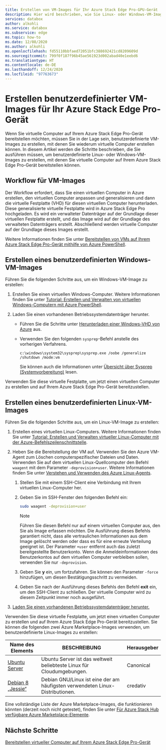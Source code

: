 ```yaml
---
title: Erstellen von VM-Images für Ihr Azure Stack Edge Pro-GPU-Gerät
description: Hier wird beschrieben, wie Sie Linux- oder Windows-VM-Images für die Verwendung mit Ihrem Azure Stack Edge Pro-GPU-Gerät erstellen.
services: databox
author: alkohli
ms.service: databox
ms.subservice: edge
ms.topic: how-to
ms.date: 12/08/2020
ms.author: alkohli
ms.openlocfilehash: fd55110bbfaed72051bfc388692421cd8209609d
ms.sourcegitcommit: 799f0f187f96b45ae561923d002abad40e1eebd6
ms.translationtype: HT
ms.contentlocale: de-DE
ms.lasthandoff: 12/24/2020
ms.locfileid: "97763673"
---
```

# <a name="create-custom-vm-images-for-your-azure-stack-edge-pro-device"></a>Erstellen benutzerdefinierter VM-Images für Ihr Azure Stack Edge Pro-Gerät

<!--[!INCLUDE [applies-to-skus](../../includes/azure-stack-edge-applies-to-all-sku.md)]-->

Wenn Sie virtuelle Computer auf Ihrem Azure Stack Edge Pro-Gerät bereitstellen möchten, müssen Sie in der Lage sein, benutzerdefinierte VM-Images zu erstellen, mit denen Sie wiederum virtuelle Computer erstellen können. In diesem Artikel werden die Schritte beschrieben, die Sie ausführen müssen, um benutzerdefinierte Linux- oder Windows-VM-Images zu erstellen, mit denen Sie virtuelle Computer auf Ihrem Azure Stack Edge Pro-Gerät bereitstellen können.

## <a name="vm-image-workflow"></a>Workflow für VM-Images

Der Workflow erfordert, dass Sie einen virtuellen Computer in Azure erstellen, den virtuellen Computer anpassen und generalisieren und dann die virtuelle Festplatte (VHD) für diesen virtuellen Computer herunterladen. Diese generalisierte virtuelle Festplatte wird in Azure Stack Edge Pro hochgeladen. Es wird ein verwalteter Datenträger auf der Grundlage dieser virtuellen Festplatte erstellt, und das Image wird auf der Grundlage des verwalteten Datenträgers erstellt. Abschließend werden virtuelle Computer auf der Grundlage dieses Images erstellt.   

Weitere Informationen finden Sie unter [Bereitstellen von VMs auf Ihrem Azure Stack Edge Pro-Gerät mithilfe von Azure PowerShell](azure-stack-edge-gpu-deploy-virtual-machine-powershell.md).


## <a name="create-a-windows-custom-vm-image"></a>Erstellen eines benutzerdefinierten Windows-VM-Images

Führen Sie die folgenden Schritte aus, um ein Windows-VM-Image zu erstellen:

1. Erstellen Sie einen virtuellen Windows-Computer. Weitere Informationen finden Sie unter [Tutorial: Erstellen und Verwalten von virtuellen Windows-Computern mit Azure PowerShell](../virtual-machines/windows/tutorial-manage-vm.md).

2. Laden Sie einen vorhandenen Betriebssystemdatenträger herunter.

    - Führen Sie die Schritte unter [Herunterladen einer Windows-VHD von Azure](../virtual-machines/windows/download-vhd.md) aus.

    - Verwenden Sie den folgenden `sysprep`-Befehl anstelle des vorherigen Verfahrens.
    
        `c:\windows\system32\sysprep\sysprep.exe /oobe /generalize /shutdown /mode:vm`
   
       Sie können auch die Informationen unter [Übersicht über Sysprep (Systemvorbereitung)](/windows-hardware/manufacture/desktop/sysprep--system-preparation--overview) lesen.

Verwenden Sie diese virtuelle Festplatte, um jetzt einen virtuellen Computer zu erstellen und auf Ihrem Azure Stack Edge Pro-Gerät bereitzustellen.

## <a name="create-a-linux-custom-vm-image"></a>Erstellen eines benutzerdefinierten Linux-VM-Images

Führen Sie die folgenden Schritte aus, um ein Linux-VM-Image zu erstellen:

1. Erstellen eines virtuellen Linux-Computers. Weitere Informationen finden Sie unter [Tutorial: Erstellen und Verwalten virtueller Linux-Computer mit der Azure-Befehlszeilenschnittstelle](../virtual-machines/linux/tutorial-manage-vm.md).

1. Heben Sie die Bereitstellung der VM auf. Verwenden Sie den Azure VM-Agent zum Löschen computerspezifischer Dateien und Daten. Verwenden Sie auf dem virtuellen Linux-Quellcomputer den Befehl `waagent` mit dem Parameter `-deprovision+user`. Weitere Informationen finden Sie unter [Verstehen und Verwenden des Azure Linux-Agents](../virtual-machines/extensions/agent-linux.md).

    1. Stellen Sie mit einem SSH-Client eine Verbindung mit Ihrem virtuellen Linux-Computer her.
    2. Geben Sie im SSH-Fenster den folgenden Befehl ein:
       
        ```bash
        sudo waagent -deprovision+user
        ```
       > [!NOTE]
       > Führen Sie diesen Befehl nur auf einem virtuellen Computer aus, den Sie als Image erfassen möchten. Die Ausführung dieses Befehls garantiert nicht, dass alle vertraulichen Informationen aus dem Image gelöscht werden oder dass es für eine erneute Verteilung geeignet ist. Der Parameter `+user` entfernt auch das zuletzt bereitgestellte Benutzerkonto. Wenn die Anmeldeinformationen des Benutzerkontos auf dem virtuellen Computer verbleiben sollen, verwenden Sie nur `-deprovision`.
     
    3. Geben Sie **y** ein, um fortzufahren. Sie können den Parameter `-force` hinzufügen, um diesen Bestätigungsschritt zu vermeiden.
    4. Geben Sie nach der Ausführung dieses Befehls den Befehl **exit** ein, um den SSH-Client zu schließen.  Der virtuelle Computer wird zu diesem Zeitpunkt immer noch ausgeführt.


1. [Laden Sie einen vorhandenen Betriebssystemdatenträger herunter.](../virtual-machines/linux/download-vhd.md)

Verwenden Sie diese virtuelle Festplatte, um jetzt einen virtuellen Computer zu erstellen und auf Ihrem Azure Stack Edge Pro-Gerät bereitzustellen. Sie können die folgenden zwei Azure Marketplace-Images verwenden, um benutzerdefinierte Linux-Images zu erstellen:

|Name des Elements  |BESCHREIBUNG  |Herausgeber  |
|---------|---------|---------|
|[Ubuntu Server](https://azuremarketplace.microsoft.com/marketplace/apps/canonical.ubuntuserver) |Ubuntu Server ist das weltweit beliebteste Linux für Cloudumgebungen.|Canonical|
|[Debian 8 „Jessie“](https://azuremarketplace.microsoft.com/marketplace/apps/credativ.debian) |Debian GNU/Linux ist eine der am häufigsten verwendeten Linux-Distributionen.     |credativ|

Eine vollständige Liste der Azure Marketplace-Images, die funktionieren könnten (derzeit noch nicht getestet), finden Sie unter [Für Azure Stack Hub verfügbare Azure Marketplace-Elemente](/azure-stack/operator/azure-stack-marketplace-azure-items?view=azs-1910).


## <a name="next-steps"></a>Nächste Schritte

[Bereitstellen virtueller Computer auf Ihrem Azure Stack Edge Pro-Gerät](azure-stack-edge-gpu-deploy-virtual-machine-powershell.md)